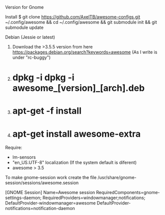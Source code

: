 Version for Gnome

Install
$ git clone https://github.com/AxelTB/awesome-configs.git ~/.config/awesome && cd ~/.config/awesome && git submodule init && git submodule update

Debian (Jessie or latest)
1. Download the >3.5.5 version from here https://packages.debian.org/search?keywords=awesome (As I write is under "rc-buggy")
2. # dpkg -i dpkg -i awesome_[version]_[arch].deb
3. # apt-get -f install
4. # apt-get install awesome-extra


Require:
* lm-sensors
* "en_US.UTF-8" localization (If the system default is diferent)
* awesome > 3.5


To make gnome-session work create the file /usr/share/gnome-session/sessions/awesome.session

[GNOME Session]
Name=Awesome session
RequiredComponents=gnome-settings-daemon;
RequiredProviders=windowmanager;notifications;
DefaultProvider-windowmanager=awesome
DefaultProvider-notifications=notification-daemon

